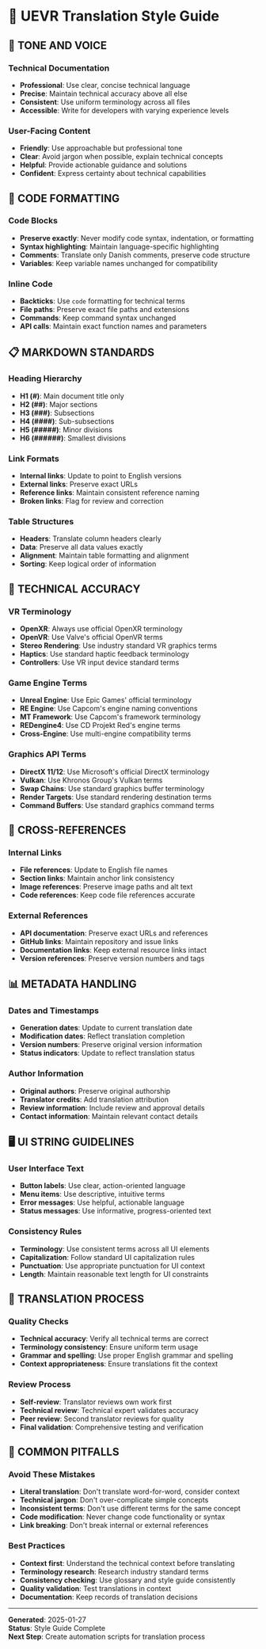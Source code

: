 # 📝 UEVR Translation Style Guide

## 🎯 **TONE AND VOICE**

### **Technical Documentation**
- **Professional**: Use clear, concise technical language
- **Precise**: Maintain technical accuracy above all else
- **Consistent**: Use uniform terminology across all files
- **Accessible**: Write for developers with varying experience levels

### **User-Facing Content**
- **Friendly**: Use approachable but professional tone
- **Clear**: Avoid jargon when possible, explain technical concepts
- **Helpful**: Provide actionable guidance and solutions
- **Confident**: Express certainty about technical capabilities

## 🔧 **CODE FORMATTING**

### **Code Blocks**
- **Preserve exactly**: Never modify code syntax, indentation, or formatting
- **Syntax highlighting**: Maintain language-specific highlighting
- **Comments**: Translate only Danish comments, preserve code structure
- **Variables**: Keep variable names unchanged for compatibility

### **Inline Code**
- **Backticks**: Use `code` formatting for technical terms
- **File paths**: Preserve exact file paths and extensions
- **Commands**: Keep command syntax unchanged
- **API calls**: Maintain exact function names and parameters

## 📋 **MARKDOWN STANDARDS**

### **Heading Hierarchy**
- **H1 (#)**: Main document title only
- **H2 (##)**: Major sections
- **H3 (###)**: Subsections
- **H4 (####)**: Sub-subsections
- **H5 (#####)**: Minor divisions
- **H6 (######)**: Smallest divisions

### **Link Formats**
- **Internal links**: Update to point to English versions
- **External links**: Preserve exact URLs
- **Reference links**: Maintain consistent reference naming
- **Broken links**: Flag for review and correction

### **Table Structures**
- **Headers**: Translate column headers clearly
- **Data**: Preserve all data values exactly
- **Alignment**: Maintain table formatting and alignment
- **Sorting**: Keep logical order of information

## 🎯 **TECHNICAL ACCURACY**

### **VR Terminology**
- **OpenXR**: Always use official OpenXR terminology
- **OpenVR**: Use Valve's official OpenVR terms
- **Stereo Rendering**: Use industry standard VR graphics terms
- **Haptics**: Use standard haptic feedback terminology
- **Controllers**: Use VR input device standard terms

### **Game Engine Terms**
- **Unreal Engine**: Use Epic Games' official terminology
- **RE Engine**: Use Capcom's engine naming conventions
- **MT Framework**: Use Capcom's framework terminology
- **REDengine4**: Use CD Projekt Red's engine terms
- **Cross-Engine**: Use multi-engine compatibility terms

### **Graphics API Terms**
- **DirectX 11/12**: Use Microsoft's official DirectX terminology
- **Vulkan**: Use Khronos Group's Vulkan terms
- **Swap Chains**: Use standard graphics buffer terminology
- **Render Targets**: Use standard rendering destination terms
- **Command Buffers**: Use standard graphics command terms

## 🔗 **CROSS-REFERENCES**

### **Internal Links**
- **File references**: Update to English file names
- **Section links**: Maintain anchor link consistency
- **Image references**: Preserve image paths and alt text
- **Code references**: Keep code file references accurate

### **External References**
- **API documentation**: Preserve exact URLs and references
- **GitHub links**: Maintain repository and issue links
- **Documentation links**: Keep external resource links intact
- **Version references**: Preserve version numbers and tags

## 📊 **METADATA HANDLING**

### **Dates and Timestamps**
- **Generation dates**: Update to current translation date
- **Modification dates**: Reflect translation completion
- **Version numbers**: Preserve original version information
- **Status indicators**: Update to reflect translation status

### **Author Information**
- **Original authors**: Preserve original authorship
- **Translator credits**: Add translation attribution
- **Review information**: Include review and approval details
- **Contact information**: Maintain relevant contact details

## 🖥️ **UI STRING GUIDELINES**

### **User Interface Text**
- **Button labels**: Use clear, action-oriented language
- **Menu items**: Use descriptive, intuitive terms
- **Error messages**: Use helpful, actionable language
- **Status messages**: Use informative, progress-oriented text

### **Consistency Rules**
- **Terminology**: Use consistent terms across all UI elements
- **Capitalization**: Follow standard UI capitalization rules
- **Punctuation**: Use appropriate punctuation for UI context
- **Length**: Maintain reasonable text length for UI constraints

## 📝 **TRANSLATION PROCESS**

### **Quality Checks**
- **Technical accuracy**: Verify all technical terms are correct
- **Terminology consistency**: Ensure uniform term usage
- **Grammar and spelling**: Use proper English grammar and spelling
- **Context appropriateness**: Ensure translations fit the context

### **Review Process**
- **Self-review**: Translator reviews own work first
- **Technical review**: Technical expert validates accuracy
- **Peer review**: Second translator reviews for quality
- **Final validation**: Comprehensive testing and verification

## 🚨 **COMMON PITFALLS**

### **Avoid These Mistakes**
- **Literal translation**: Don't translate word-for-word, consider context
- **Technical jargon**: Don't over-complicate simple concepts
- **Inconsistent terms**: Don't use different terms for the same concept
- **Code modification**: Never change code functionality or syntax
- **Link breaking**: Don't break internal or external references

### **Best Practices**
- **Context first**: Understand the technical context before translating
- **Terminology research**: Research industry standard terms
- **Consistency checking**: Use glossary and style guide consistently
- **Quality validation**: Test translations in context
- **Documentation**: Keep records of translation decisions

---

**Generated**: 2025-01-27  
**Status**: Style Guide Complete  
**Next Step**: Create automation scripts for translation process

